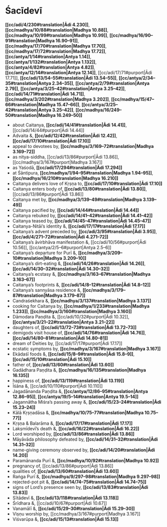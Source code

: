 # Śacīdevī

**[[cc/adi/4/230#translation|Ādi 4.230]]**, **[[cc/madhya/10/88#translation|Madhya 10.88]]**, **[[cc/madhya/10/99#translation|Madhya 10.99]]**, **[[cc/madhya/16/90–91#translation|Madhya 16.90–91]]**, **[[cc/madhya/17/70#translation|Madhya 17.70]]**, **[[cc/madhya/17/72#translation|Madhya 17.72]]**, **[[cc/antya/1/14#translation|Antya 1.14]]**, **[[cc/antya/1/132#translation|Antya 1.132]]**, **[[cc/antya/4/82#translation|Antya 4.82]]**, **[[cc/antya/12/14#translation|Antya 12.14]]**, [[cc/adi/17/71#purport|Ādi 17.71]], **[[cc/adi/13/54–55#translation|Ādi 13.54–55]]**, **[[cc/antya/2/34–35#translation|Antya 2.34–35]]**, **[[cc/antya/2/79#translation|Antya 2.79]]**, **[[cc/antya/3/25–42#translation|Antya 3.25–42]]**, **[[cc/adi/14/71#translation|Ādi 14.71]]**, **[[cc/madhya/3/202#translation|Madhya 3.202]]**, **[[cc/madhya/15/47–66#translation|Madhya 15.47–66]]**, **[[cc/antya/3/25–42#translation|Antya 3.25–42]]**, **[[cc/madhya/16/249–50#translation|Madhya 16.249–50]]**

* about Caitanya, **[[cc/adi/14/41#translation|Ādi 14.41]]**, [[cc/adi/14/44#purport|Ādi 14.44]]
* Advaita &, **[[cc/adi/12/42#translation|Ādi 12.42]]**, **[[cc/adi/17/10#translation|Ādi 17.10]]**
* appeal to devotees by, **[[cc/madhya/3/169–72#translation|Madhya 3.169–72]]**
* as nitya-siddha, [[cc/adi/13/86#purport|Ādi 13.86]], [[cc/madhya/3/167#purport|Madhya 3.167]]
* as Yaśodā, **[[cc/adi/17/294#translation|Ādi 17.294]]**
* at Śāntipura, **[[cc/madhya/1/94–95#translation|Madhya 1.94–95]]**, **[[cc/madhya/16/210#translation|Madhya 16.210]]**
* Caitanya delivers love of Kṛṣṇa to, **[[cc/adi/17/10#translation|Ādi 17.10]]**
* Caitanya enters body of, **[[cc/adi/13/80#translation|Ādi 13.80]]**, [[cc/adi/13/86#purport|Ādi 13.86]]
* Caitanya met by, **[[cc/madhya/3/139–49#translation|Madhya 3.139–49]]**
* Caitanya pacified by, **[[cc/adi/14/44#translation|Ādi 14.44]]**
* Caitanya rebuked by, **[[cc/adi/14/41–42#translation|Ādi 14.41–42]]**
* Caitanya teased by, **[[cc/adi/14/45–47#translation|Ādi 14.45–47]]**
* Caitanya-Nitāi’s identity &, **[[cc/adi/17/17#translation|Ādi 17.17]]**
* Caitanya’s advent preceded by, **[[cc/adi/3/95#translation|Ādi 3.95]]**, **[[cc/adi/4/271–72#translation|Ādi 4.271–72]]**
* Caitanya’s āvirbhāva manifestation &, [[cc/adi/10/56#purport|Ādi 10.56]], [[cc/antya/2/5–6#purport|Antya 2.5–6]]
* Caitanya’s departure for Purī &, **[[cc/madhya/3/209–10#translation|Madhya 3.209–10]]**
* Caitanya’s dirt-eating &, **[[cc/adi/14/26#translation|Ādi 14.26]]**, **[[cc/adi/14/30–32#translation|Ādi 14.30–32]]**
* Caitanya’s ecstasy &, **[[cc/madhya/3/163–67#translation|Madhya 3.163–67]]**
* Caitanya’s footprints &, **[[cc/adi/14/8–12#translation|Ādi 14.8–12]]**
* Caitanya’s sannyāsa residence &, **[[cc/madhya/3/179–87#translation|Madhya 3.179–87]]**
* Candraśekhara &, **[[cc/madhya/3/137#translation|Madhya 3.137]]**
* cooking for Caitanya by, **[[cc/madhya/1/233#translation|Madhya 1.233]]**, **[[cc/madhya/3/160#translation|Madhya 3.160]]**
* Dāmodara Paṇḍita &, [[cc/adi/10/32#purport|Ādi 10.32]], **[[cc/antya/3/21–22#translation|Antya 3.21–22]]**
* daughters of, **[[cc/adi/13/72–73#translation|Ādi 13.72–73]]**
* demigods visit house of, **[[cc/adi/14/76#translation|Ādi 14.76]]**, **[[cc/adi/14/80–81#translation|Ādi 14.80–81]]**
* dream of Deities by, [[cc/adi/17/17#purport|Ādi 17.17]]
* ecstatic symptoms by, **[[cc/madhya/3/167#translation|Madhya 3.167]]**
* Ekādaśī foods &, **[[cc/adi/15/8–9#translation|Ādi 15.8–9]]**, **[[cc/adi/15/10#translation|Ādi 15.10]]**
* father of, **[[cc/adi/13/60#translation|Ādi 13.60]]**
* Gadādhara Paṇḍita &, **[[cc/madhya/16/135#translation|Madhya 16.135]]**
* happiness of, **[[cc/adi/13/119#translation|Ādi 13.119]]**
* Īśāna &, [[cc/adi/10/110#purport|Ādi 10.110]]
* Jagadānanda Paṇḍita &, **[[cc/antya/12/86–95#translation|Antya 12.86–95]]**, **[[cc/antya/19/5–14#translation|Antya 19.5–14]]**
* Jagannātha Miśra’s passing away &, **[[cc/adi/15/23–24#translation|Ādi 15.23–24]]**
* Kālā Kṛṣṇadāsa &, **[[cc/madhya/10/75–77#translation|Madhya 10.75–77]]**
* Kṛṣṇa & Balarāma &, **[[cc/adi/17/17#translation|Ādi 17.17]]**
* Lakṣmīdevī’s death &, **[[cc/adi/16/22#translation|Ādi 16.22]]**
* Lord worshiped by, **[[cc/adi/13/86#translation|Ādi 13.86]]**
* Māyāvāda philosophy defeated by, **[[cc/adi/14/31–32#translation|Ādi 14.31–32]]**
* name-giving ceremony observed by, **[[cc/adi/14/20#translation|Ādi 14.20]]**
* Paramānanda Purī &, **[[cc/madhya/10/92#translation|Madhya 10.92]]**
* pregnancy of, [[cc/adi/13/86#purport|Ādi 13.86]]
* qualities of, **[[cc/adi/13/60#translation|Ādi 13.60]]**
* Raṅga Purī &, **[[cc/madhya/9/297–98#translation|Madhya 9.297–98]]**
* rejected-pot pit &, **[[cc/adi/14/74–75#translation|Ādi 14.74–75]]**
* signs of Lord’s presence seen by, **[[cc/adi/13/83#translation|Ādi 13.83]]**
* Sītādevī &, **[[cc/adi/13/118#translation|Ādi 13.118]]**
* Śrīdhara &, [[cc/adi/10/67#purport|Ādi 10.67]]
* Vanamālī &, **[[cc/adi/15/29–30#translation|Ādi 15.29–30]]**
* Viṣṇu worship by, [[cc/madhya/3/167#purport|Madhya 3.167]]
* Viśvarūpa &, **[[cc/adi/15/13#translation|Ādi 15.13]]**
